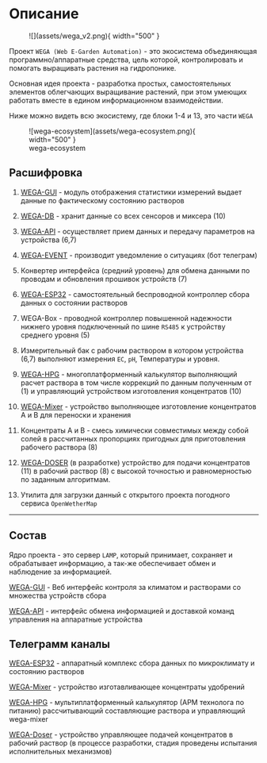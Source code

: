 # Описание

<figure markdown>
  ![](assets/wega_v2.png){ width="500" }
</figure>

Проект `WEGA (Web E-Garden Automation)` - это экосистема объединяющая программно/аппаратные средства, цель которой, контролировать и помогать выращивать растения на гидропонике. 

Основная идея проекта - разработка простых, самостоятельных элементов облегчающих выращивание растений, при этом умеющих работать вместе в едином информационном взаимодействии.

Ниже можно видеть всю экосистему, где блоки 1-4 и 13, это части `WEGA`

<figure markdown>
  ![wega-ecosystem](assets/wega-ecosystem.png){ width="500" }
  <figcaption>wega-ecosystem</figcaption>
</figure>


## Расшифровка
1. [WEGA-GUI](manual_install.md) - модуль отображения статистики измерений выдает данные по фактическому состоянию растворов

1. [WEGA-DB](manual_install.md) - хранит данные со всех сенсоров и миксера (10)

1. [WEGA-API](manual_install.md) - осуществляет прием данных и передачу параметров на устройства (6,7)

1. [WEGA-EVENT](manual_install.md) - производит уведомление о ситуациях (бот телеграм)

1. Конвертер интерфейса (средний уровень) для обмена данными по проводам и обновления прошивок устройств (7)

1. [WEGA-ESP32](https://github.com/WEGA-project/WEGA-ESP32) - самостоятельный беспроводной контроллер сбора данных о состоянии растворов

1. WEGA-Box - проводной контроллер повышенной надежности нижнего уровня подключенный по шине `RS485` к устройству среднего уровня (5)

1. Измерительный бак с рабочим раствором в котором устройства (6,7) выполняют измерения `EC`, `pH`, Температуры и уровня.

1. [WEGA-HPG](https://github.com/WEGA-project/WEGA-HPG) - многоплатформенный калькулятор выполняющий расчет раствора в том числе коррекций по данным полученным от (1) и управляющий устройством изготовления концентратов (10)

1. [WEGA-Mixer](https://github.com/WEGA-project/WEGA-Mixer) - устройство выполняющее изготовление концентратов A и B для переноски и хранения

1. Концентраты A и B - смесь химически совместимых между собой солей в рассчитанных пропорциях пригодных для приготовления рабочего раствора (8)

1. [WEGA-DOSER](https://t.me/ponicstechno/3632) (в разработке) устройство для подачи концентратов (11) в рабочий раствор (8) с высокой точностью и равномерностью по заданным алгоритмам.

1. Утилита для загрузки данный с открытого проекта погодного сервиса `OpenWetherMap`

---

## Состав
Ядро проекта - это сервер `LAMP`, который принимает, сохраняет и обрабатывает информацию, а так-же обеспечивает обмен и наблюдение за информацией.

[WEGA-GUI](https://github.com/WEGA-project/WEGA/wiki/install) - Веб интерфейс контроля за климатом и растворами со множества устройств сбора

[WEGA-API](https://github.com/WEGA-project/WEGA/wiki/install#_WEGAAPI) - интерфейс обмена информацией и доставкой команд управления на аппаратные устройства

## Телеграмм каналы
[WEGA-ESP32](https://t.me/esp32wega) -  аппаратный комплекс сбора данных по микроклимату и состоянию растворов

[WEGA-Mixer](https://t.me/joinchat/A44FpRjsKccBaBKLWnp1fw) - устройство изготавливающее концентраты удобрений

[WEGA-HPG](https://t.me/wega_hpg) - мультиплатформенный калькулятор (АРМ технолога по питанию) рассчитывающий составляющие раствора и управляющий wega-mixer

[WEGA-Doser](https://t.me/ponicstechno/3632) - устройство управляющее подачей концентратов в рабочий раствор (в процессе разработки, стадия проведены испытания исполнительных механизмов)
